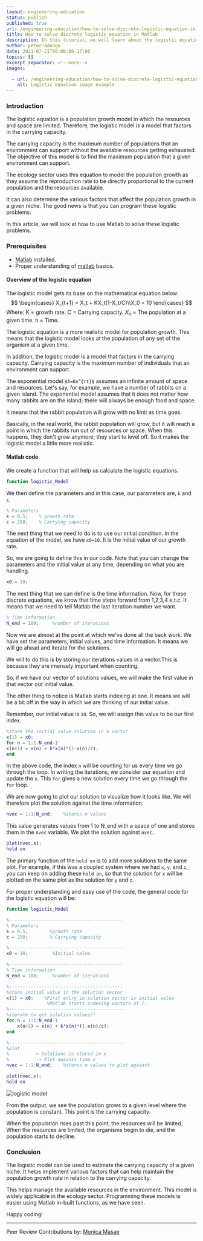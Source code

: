 ```yaml
---
layout: engineering-education
status: publish
published: true
url: /engineering-education/how-to-solve-discrete-logistic-equation-in-matlab
title: How to solve discrete logistic equation in Matlab
description: In this tutorial, we will learn about the logistic equation, and how we can solve them using Matlab.
author: peter-adongo
date: 2021-07-21T00:00:00-17:00
topics: []
excerpt_separator: <!--more-->
images:

  - url: /engineering-education/how-to-solve-discrete-logistic-equation-in-matlab/hero.jpg
    alt: Logistic equation image example
---
```


### Introduction
The logistic equation is a population growth model in which the resources and space are limited. 
Therefore, the logistic model is a model that factors in the carrying capacity.
<!--more-->

The carrying capacity is the maximum number of populations that an environment can support without the available resources getting exhausted. The objective of this model is to find the maximum population that a given environment can support.

The ecology sector uses this equation to model the population growth as they assume the reproduction rate to be directly proportional to the current population and the resources available.

It can also determine the various factors that affect the population growth in a given niche. The good news is that you can program these logistic problems.

In this article, we will look at how to use Matlab to solve these logistic problems.

### Prerequisites
- [Matlab](https://www.mathworks.com/products/get-matlab.html?s_tid=gn_getml) installed.
- Proper understanding of [matlab](https://www.section.io/engineering-education/getting-started-with-matlab/) basics.

#### Overview of the logistic equation
The logistic model gets its base on the mathematical equation below:
$$
\begin{cases} X_{t+1} = X_t + KX_t(1-X_t/C)\\X_0 = 10 \end{cases}
$$
Where:
K = growth rate.
C = Carrying capacity.
$X_n$ = The population at a given time.
n = Time.

The logistic equation is a more realistic model for population growth. This means that the logistic model looks at the population of any set of the organism at a given time.

In addition, the logistic model is a model that factors in the carrying capacity. Carrying capacity is the maximum number of individuals that an environment can support.

The exponential model `$A=Ke^{rt}$` assumes an infinite amount of space and resources. Let's say, for example, we have a number of rabbits on a given island. The exponential model assumes that it does not matter how many rabbits are on the island; there will always be enough food and space.

It means that the rabbit population will grow with no limit as time goes.

Basically, in the real world, the rabbit population will grow, but it will reach a point in which the rabbits run out of resources or space. When this happens, they don't grow anymore; they start to level off. So it makes the logistic model a little more realistic.

#### Matlab code
We create a function that will help us calculate the logistic equations. 
```Matlab
function logistic_Model
```
We then define the parameters and in this case, our parameters are, `k` and `c`.  
```matlab
% Parameters
k = 0.5;    % growth rate
c = 250;    % Carrying capacity
```
The next thing that we need to do is to use our initial condition. In the equation of the model, we have `x0=10`. It is the initial value of our growth rate.

So, we are going to define this in our code. Note that you can change the parameters and the initial value at any time, depending on what you are handling.

```Matlab
x0 = 10;
```

The next thing that we can define is the time information. Now, for these discrete equations, we know that time steps forward from 1,2,3,4 e.t.c. It means that we need to tell Matlab the last iteration number we want. 
```Matlab
% Time information
N_end = 100;     %number of iterations
```

Now we are almost at the point at which we've done all the back work. We have set the parameters, initial values, and time information. It means we will go ahead and iterate for the solutions.

We will to do this is by storing our iterations values in a vector.This is because they are imensely important when counting.

So, if we have our vector of solutions values, we will make the first value in that vector our initial value.

The other thing to notice is Matlab starts indexing at one. It means we will be a bit off in the way in which we are thinking of our initial value.

Remember, our initial value is `10`. So, we will assign this value to be our first index. 

```matlab
%store the initial value solution in a vector
x(1) = x0;
for n = 1:1:N_end-1
x(n+1) = x(n) + k*x(n)*(1-x(n)/c);
end
```
In the above code, the index `n` will be counting for us every time we go through the loop. In writing the iterations, we consider our equation and update the `x`. This `for` gives a new solution every time we go through the `for` loop.

We are now going to plot our solution to visualize how it looks like. We will therefore plot the solution against the time information.

```Matlab 
nvec = 1:1:N_end;    %stores n values
```
This value generates values from 1 to N_end with a space of one and stores them in the `nvec` variable. We plot the solution against `nvec`.
```Matlab
plot(nvec,x);
hold on
```
The primary function of the `hold on` is to add more solutions to the same plot. For example, if this was a coupled system where we had `x`, `y`, and `z`, you can keep on adding these `hold on`, so that the solution for `x` will be plotted on the same plot as the solution for `y` and `z`.

For proper understanding and easy use of the code, the general code for the logistic equation will be:
```Matlab
function logistic_Model

%------------------------------------------
% Parameters
k = 0.5;        %growth rate
c = 250;        % Carrying capacity

%-------------------------------------------
x0 = 10;         %Initial value

%------------------------------------------
% Time information
N_end = 100;     %number of iterations

%------------------------------------------
%Store initial value in the solution vector
x(1) = x0;    %First entry in solution vector is initial value
               %Matlab starts indexing vectors at 1.
%-------------------------------------------
%iterate to get solution values!!
for n = 1:1:N_end-1
    x(n+1) = x(n) + k*x(n)*(1-x(n)/c);
end

%-------------------------------------------
%plot
%         -> Solutions is stored in x
%          -> Plot against time n
nvec = 1:1:N_end;    %stores n values to plot against

plot(nvec,x);
hold on
```
![logistic model](/engineering-education/how-to-solve-discrete-logistic-equation-in-matlab/logistic_one.png)

From the output, we see the population grows to a given level where the population is constant. This point is the carrying capacity.

When the population rises past this point, the resources will be limited. When the resources are limited, the organisms begin to die, and the population starts to decline.

### Conclusion
The logistic model can be used to estimate the carrying capacity of a given niche. It helps implement various factors that can help maintain the population growth rate in relation to the carrying capacity.

This helps manage the available resources in the environment. This model is widely applicable in the ecology sector. Programming these models is easier using Matlab in-built functions, as we have seen.

Happy coding!

---
Peer Review Contributions by: [Monica Masae](/engineering-education/authors/monica-masae/)
